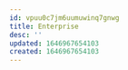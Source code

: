 ```yaml
---
id: vpuu0c7jm6uumuwinq7gnwg
title: Enterprise
desc: ''
updated: 1646967654103
created: 1646967654103
---
```


